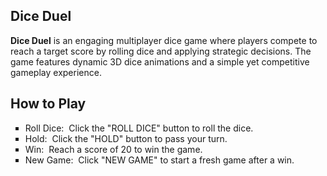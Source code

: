 <h2>Dice Duel</h2>
<b>Dice Duel</b> is an engaging multiplayer dice game where players compete to reach a target score by rolling dice and applying strategic decisions. 
The game features dynamic 3D dice animations and a simple yet competitive gameplay experience.

<h2>How to Play</h2>
<ul type="square">
  <li>Roll Dice:&nbsp; Click the "ROLL DICE" button to roll the dice.</li>
  <li>Hold:&nbsp; Click the "HOLD" button to pass your turn.</li>
  <li>Win:&nbsp; Reach a score of 20 to win the game.</li>
  <li>New Game:&nbsp; Click "NEW GAME" to start a fresh game after a win.</li>
</ul>
